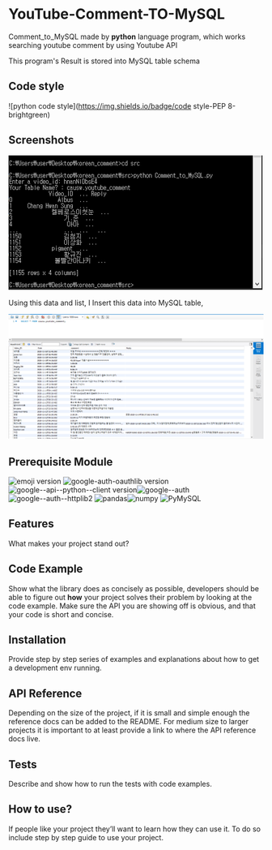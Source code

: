YouTube-Comment-TO-MySQL
=============
Comment_to_MySQL made by **python** language program, which works searching youtube comment by using Youtube API

This program's Result is stored into MySQL table schema



## Code style

![python code style](https://img.shields.io/badge/code style-PEP 8-brightgreen)



## Screenshots

![example](./img/example.PNG)

Using this data and list, I Insert this data into MySQL table,

![Comment_in_MySQL](./img/Comment_in_MySQL.PNG)



## Prerequisite Module
![emoji version](https://img.shields.io/badge/emoji-v0.6.0-brightgreen)
![google-auth-oauthlib version](https://img.shields.io/badge/google--auth--oauthlib-v0.4.2-red)![google--api--python--client version](https://img.shields.io/badge/google--api--python--client-v1.12.8-orange)![google--auth](https://img.shields.io/badge/google--auth-v1.24.0-yellow)![google--auth--httplib2](https://img.shields.io/badge/google--auth--httplib2-v0.0.4-green)
![pandas](https://img.shields.io/badge/pandas-v1.0.0-yellowgreen)![numpy](https://img.shields.io/badge/numpy-v1.19.3-red)
![PyMySQL](https://img.shields.io/badge/PyMySQL-v0.10.1-ff69b4)



## Features

What makes your project stand out?



## Code Example

Show what the library does as concisely as possible, developers should be able to figure out **how** your project solves their problem by looking at the code example. Make sure the API you are showing off is obvious, and that your code is short and concise.



## Installation

Provide step by step series of examples and explanations about how to get a development env running.



## API Reference

Depending on the size of the project, if it is small and simple enough the reference docs can be added to the README. For medium size to larger projects it is important to at least provide a link to where the API reference docs live.



## Tests

Describe and show how to run the tests with code examples.



## How to use?

If people like your project they’ll want to learn how they can use it. To do so include step by step guide to use your project.



